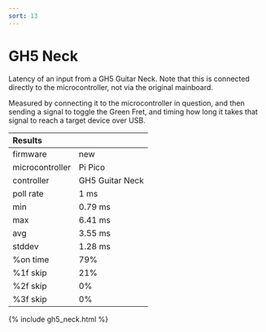 ```yaml
---
sort: 13
---
```


# GH5 Neck

Latency of an input from a GH5 Guitar Neck. Note that this is connected directly to the microcontroller, not via the original mainboard.

Measured by connecting it to the microcontroller in question, and then sending a signal to toggle the Green Fret, and timing how long it takes that signal to reach a target device over USB.

| Results         |                 |
| :-------------- | --------------- |
| firmware        | new             |
| microcontroller | Pi Pico         |
| controller      | GH5 Guitar Neck |
| poll rate       | 1 ms            |
| min             | 0.79 ms         |
| max             | 6.41 ms         |
| avg             | 3.55 ms         |
| stddev          | 1.28 ms         |
| %on time        | 79%             |
| %1f skip        | 21%             |
| %2f skip        | 0%              |
| %3f skip        | 0%              |

{% include gh5_neck.html %}
